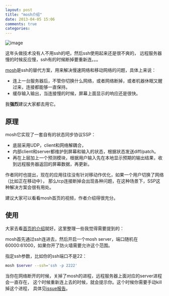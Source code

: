 ```yaml
---
layout: post
title: "mosh介绍"
date: 2013-04-05 15:06
comments: true
categories: 
---
```


![image](http://mosh.mit.edu/mosh.png)

这年头做技术没有人不用ssh的吧，然后ssh使用起来还是很不爽的，
远程服务器慢的时候反应慢，ssh有的时候断掉要重新连。。。

[mosh](http://mosh.mit.edu/)是ssh的替代方案，用来解决慢速网络和移动网络的问题，具体上来说：

- 连上一台服务器后，不管你切换什么网络，或者网络断掉，或者机器休眠又醒过来，连接都能够一直保持。
- 缓存输入输出，当连接慢的时候，屏幕上面显示的响应还是很快。

我**强烈**建议大家都去用它。

原理
---------------------

mosh它实现了一套自有的状态同步协议SSP：

- 底层采用UDP，client和网络解耦合，
- 内部client和server都维护到屏幕和输入的状态，根据状态发送diff/patch。
- 再在上层加上一个预测模块，根据用户输入先在本地显示预期的输出结果，收到远程服务器返回的屏幕数据，再更新。

作者同时也提出，现在的应用往往没有针对移动作优化，如果一个用户切换了网络（比如正在移动中），
那么tcp连接断掉会出现各种问题，在这种场景下，SSP这种解决方案会很有用处。

建议大家可以看看mosh首页的视频，作者介绍得很充分。

使用
------------------------

大家去看[首页的介绍](http://mosh.mit.edu/)就好。这里整理一些我觉得需要提到的：

mosh首先通过ssh连进去，然后开启一个mosh server，端口随机在60000:61000，如果你开了防火墙需要允许这个范围。

指定ssh参数，比如你的ssh端口不是22：

```bash
mosh $server --ssh='ssh -p 2222'
```

当你在网络断开的时候，关掉了mosh的进程，远程服务器上面对应的server进程会一直存在，
这个时候重新连上去的时候，就会提示你。这个时候你需要手动kill掉这个进程，
具体见[issue报告](https://github.com/keithw/mosh/issues/403)。